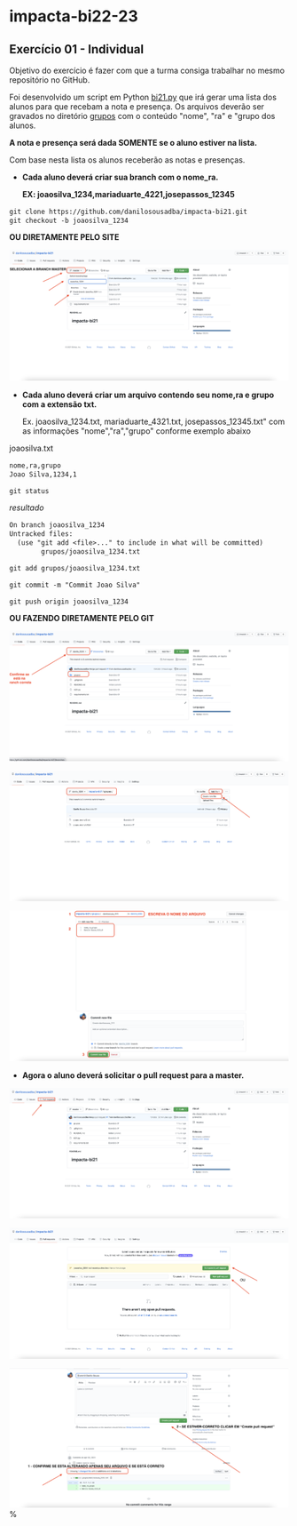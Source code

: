 # impacta-bi22-23

## Exercício 01 - Individual

Objetivo do exercício é fazer com que a turma consiga trabalhar no mesmo repositório no GitHub.

Foi desenvolvido um script em Python [bi21.py](bi21.py) que irá gerar uma lista dos alunos para que recebam a nota e presença. Os arquivos deverão ser gravados no diretório [grupos](grupos) com o conteúdo "nome", "ra" e "grupo dos alunos.

<b>A nota e presença será dada SOMENTE se o aluno estiver na lista.</b>

Com base nesta lista os alunos receberão as notas e presenças.

* <b>Cada aluno deverá criar sua branch com o nome_ra.

    EX: joaosilva_1234,mariaduarte_4221,josepassos_12345 </b>
```
git clone https://github.com/danilosousadba/impacta-bi21.git
git checkout -b joaosilva_1234
```
<b>OU DIRETAMENTE PELO SITE</b>

![images](images/newbranch.png)


* <b>Cada aluno deverá criar um arquivo contendo seu nome,ra e grupo com a extensão txt.</b>

  Ex. joaosilva_1234.txt, mariaduarte_4321.txt, josepassos_12345.txt" com as informações "nome","ra","grupo" conforme exemplo abaixo

joaosilva.txt
```
nome,ra,grupo
Joao Silva,1234,1
```

```
git status
```
<i>resultado</i>
```
On branch joaosilva_1234
Untracked files:
  (use "git add <file>..." to include in what will be committed)
        grupos/joaosilva_1234.txt
```


```
git add grupos/joaosilva_1234.txt
```

```
git commit -m "Commit Joao Silva"
```
```
git push origin joaosilva_1234
```
<b> OU FAZENDO DIRETAMENTE PELO GIT</b>

![images](images/addfile.png)

![images](images/addfile1.png)

![images](images/addfile2.png)



* <b>Agora o aluno deverá solicitar o pull request para a master.</b>

![images](images/newpullrequest.png)

![images](images/newpullrequest1.png)

![images](images/newpullrequest2.png)%
